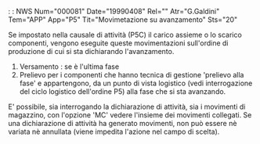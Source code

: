  :  : NWS Num="000081" Date="19990408" Rel="" Atr="G.Galdini" Tem="APP" App="P5" Tit="Movimetazione su avanzamento" Sts="20"

Se impostato nella causale di attività (P5C) il carico assieme o lo scarico componenti, vengono eseguite queste movimentazioni sull'ordine di produzione di cui si sta dichiarando l'avanzamento.
1) Versamento :  se è l'ultima fase
2) Prelievo per i componenti che hanno tecnica di gestione 'prelievo alla fase' e
appartengono, da un punto di vista logistico (vedi interrogazione del ciclo logistico dell'ordine P5) alla fase che si sta avanzando.

E' possibile, sia interrogando la dichiarazione di attività, sia i movimenti di magazzino, con l'opzione 'MC' vedere l'insieme dei movimenti collegati.
Se una dichiarazione di attività ha generato movimenti, non può essere nè variata nè annullata (viene impedita l'azione nel campo di scelta).


